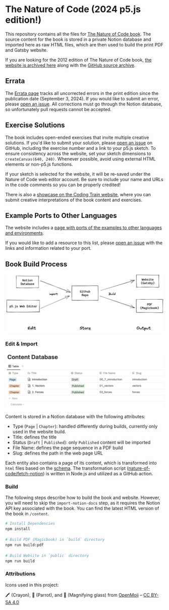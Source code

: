 # The Nature of Code (2024 p5.js edition!)

This repository contains all the files for [The Nature of Code book](https://natureofcode.com/). The source content for the book is stored in a private Notion database and imported here as raw HTML files, which are then used to build the print PDF and Gatsby website.

If you are looking for the 2012 edition of The Nature of Code book, [the website is archived here](https://noc-processing-archive.netlify.app/) along with the [GitHub source archive](https://github.com/nature-of-code/Nature-of-Code-Website-Archive).

## Errata

The [Errata page](https://github.com/nature-of-code/noc-book-2/blob/main/errata.md) tracks all uncorrected errors in the print edition since the publication date (September 3, 2024). If you would like to submit an error, please [open an issue](https://github.com/nature-of-code/noc-book-2/issues). All corrections must go through the Notion database, so unfortunately pull requests cannot be accepted.

## Exercise Solutions

The book includes open-ended exercises that invite multiple creative solutions. If you'd like to submit your solution, please [open an issue](https://github.com/nature-of-code/noc-book-2/issues) on GitHub, including the exercise number and a link to your p5.js sketch. To ensure consistency across the website, set your sketch dimensions to `createCanvas(640, 240)`. Whenever possible, avoid using external HTML elements or non-p5.js functions.

If your sketch is selected for the website, it will be re-saved under the Nature of Code web editor account. Be sure to include your name and URLs in the code comments so you can be properly credited!

There is also a [showcase on the Coding Train website](https://thecodingtrain.com/tracks/the-nature-of-code-2), where you can submit creative interpretations of the book content and exercises.

## Example Ports to Other Languages

The website includes a [page with ports of the examples to other languages and environments](https://natureofcode.com/resources/#ports-of-code-examples-to-other-languages).

If you would like to add a resource to this list, please [open an issue](https://github.com/nature-of-code/noc-book-2/issues) with the links and information related to your port.

## Book Build Process

![Data flow chart showing three parts: edit, store, and output.](docs/images/data-flow.png)

### Edit & Import

![Notion Database Screenshot](docs/images/notion-database.png)

Content is stored in a Notion database with the following attributes:

- Type (`Page` | `Chapter`): handled differently during builds, currently only used in the website build.
- Title: defines the title
- Status (`Draft` | `Published`): only `Published` content will be imported
- File Name: defines the page sequence in a PDF build
- Slug: defines the path in the web page URL

Each entity also contains a page of its content, which is transformed into `html` files based on the [schema](docs/import-schemes.md). The transformation script ([nature-of-code/fetch-notion](https://github.com/nature-of-code/fetch-notion)) is written in Node.js and utilized as a GitHub action.

### Build

The following steps describe how to build the book and website. However, you will need to skip the `import-notion-docs` step, as it requires the Notion API key associated with the book. You can find the latest HTML version of the book in `/content`.

```bash
# Install Dependencies
npm install

# Build PDF (Magicbook) in `build` directory
npm run build:pdf

# Build Website in `public` directory
npm run build
```

### Attributions

Icons used in this project:

🖍️ (Crayon), 🦜 (Parrot), and 🔎 (Magnifying glass) from [OpenMoji](https://openmoji.org/) – [CC BY-SA 4.0](https://creativecommons.org/licenses/by-sa/4.0/#)
